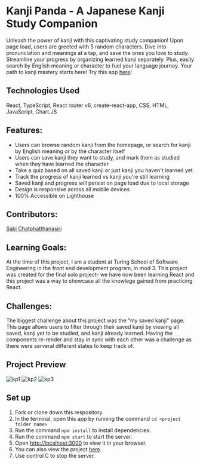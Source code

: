 # Kanji Panda - A Japanese Kanji Study Companion
Unleash the power of kanji with this captivating study companion! Upon page load, users are greeted with 5 random characters. Dive into pronunciation and meanings at a tap, and save the ones you love to study. Streamline your progress by organizing learned kanji separately. Plus, easily search by English meaning or character to fuel your language journey. Your path to kanji mastery starts here! 
Try this app <a href="https://kanji-panda-ts.vercel.app/">here</a>!

## Technologies Used
React, TypeScript, React router v6, create-react-app, CSS, HTML, JavaScript, Chart.JS

## Features: 
- Users can browse random kanji from the homepage, or search for kanji by English meaning or by the character itself
- Users can save kanji they want to study, and mark them as studied when they have learned the character
- Take a quiz based on all saved kanji or just kanji you haven't learned yet
- Track the progress of kanji learned vs kanji you're still learning
- Saved kanji and progress will persist on page load due to local storage
- Design is responsive across all mobile devices
- 100% Accessible on Lighthouse
  
## Contributors:
<a href="https://github.com/sakisandrac">Saki Chatphatthanasiri</a><br>

## Learning Goals:
At the time of this project, I am a student at Turing School of Software Engineering in the front end development program, in mod 3. This project was created for the final solo project- we have now been learning React and this project was a way to showcase all the knowlege gained from practicing React. 

## Challenges:
The biggest challenge about this project was the "my saved kanji" page. This page allows users to filter through their saved kanji by viewing all saved, kanji yet to be studied, and kanji already learned. Having the components re-render and stay in sync with each other was a challenge as there were serveral different states to keep track of.

## Project Preview
![kp1](https://github.com/sakisandrac/kanji-panda-ts/assets/118419729/17ecb77b-3e45-4a82-9440-0cf09b5872a0)
![kp2](https://github.com/sakisandrac/kanji-panda-ts/assets/118419729/ee04ac93-f58f-4361-ac28-14186e29d6a6)
![kp3](https://github.com/sakisandrac/kanji-panda-ts/assets/118419729/2397d06d-2f7b-45c6-9651-955808d42436)


## Set up
1. Fork or clone down this respository. 
2. In the terminal, open this app by running the command `cd <project folder name>`
3. Run the command  `npm install` to install dependencies.
4. Run the command `npm start` to start the server.
5. Open [http://localhost:3000](http://localhost:3000) to view it in your browser.
6. You can also view the project <a href="https://kanji-panda-ts.vercel.app/">here</a>.
7. Use control C to stop the server.

